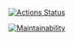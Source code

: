 [![Actions Status](https://github.com/andrew-walker91/frontend-project-11/workflows/hexlet-check/badge.svg)](https://github.com/andrew-walker91/frontend-project-11/actions)

[![Maintainability](https://api.codeclimate.com/v1/badges/0a13a7b95c6636cdf39a/maintainability)](https://codeclimate.com/github/andrew-walker91/frontend-project-11/maintainability)
